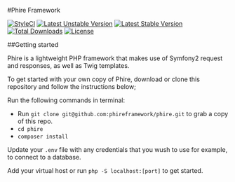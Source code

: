 #Phire Framework

[![StyleCI](https://styleci.io/repos/62818586/shield?branch=master)](https://styleci.io/repos/62818586)
[![Latest Unstable Version](https://poser.pugx.org/phireframework/support/v/unstable)](https://packagist.org/packages/phireframework/support)
[![Latest Stable Version](https://poser.pugx.org/phireframework/support/v/stable)](https://packagist.org/packages/phireframework/support)
[![Total Downloads](https://poser.pugx.org/phireframework/support/downloads)](https://packagist.org/packages/phireframework/support)
[![License](https://poser.pugx.org/phireframework/support/license)](https://packagist.org/packages/phireframework/support)

##Getting started

Phire is a lightweight PHP framework that makes use of Symfony2 request and responses, as well as Twig templates.

To get started with your own copy of Phire, download or clone this repository and follow the instructions below;

Run the following commands in terminal:

* Run ```git clone git@github.com:phireframework/phire.git``` to grab a copy of this repo.
* ```cd phire```
* ```composer install```

Update your ```.env``` file with any credentials that you wush to use for example, to connect to a database.

Add your virtual host or run ```php -S localhost:[port]``` to get started.
